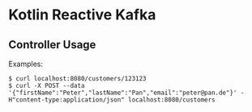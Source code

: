 # Kotlin Reactive Kafka

## Controller Usage

Examples:

    $ curl localhost:8080/customers/123123
    $ curl -X POST --data '{"firstName":"Peter","lastName":"Pan","email":"peter@pan.de"}' -H"content-type:application/json" localhost:8080/customers

